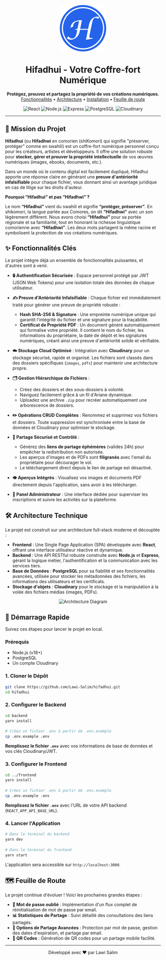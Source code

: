 <div align="center">
  <img src="./frontend/public/favicon.png" alt="Hifadhui Logo" width="150"/>
  <h1 align="center">Hifadhui - Votre Coffre-fort Numérique</h1>
  <p align="center">
    <strong>Protégez, prouvez et partagez la propriété de vos créations numériques.</strong>
    <br />
    <a href="#-fonctionnalités-clés">Fonctionnalités</a> •
    <a href="#-architecture-technique">Architecture</a> •
    <a href="#-démarrage-rapide">Installation</a> •
    <a href="#-feuille-de-route">Feuille de route</a>
  </p>

  <p align="center">
    <img src="https://img.shields.io/badge/React-20232A?style=for-the-badge&logo=react&logoColor=61DAFB" alt="React" />
    <img src="https://img.shields.io/badge/Node.js-339933?style=for-the-badge&logo=nodedotjs&logoColor=white" alt="Node.js" />
    <img src="https://img.shields.io/badge/Express.js-000000?style=for-the-badge&logo=express&logoColor=white" alt="Express" />
    <img src="https://img.shields.io/badge/PostgreSQL-316192?style=for-the-badge&logo=postgresql&logoColor=white" alt="PostgreSQL" />
    <img src="https://img.shields.io/badge/Cloudinary-3448C5?style=for-the-badge&logo=cloudinary&logoColor=white" alt="Cloudinary" />
  </p>
</div>

---

## 🎯 Mission du Projet

**Hifadhui** (ou **Hifadhwi** en comorien (shiKomori) qui signifie "préserver, protéger" comme en swahili) est un coffre-fort numérique personnel conçu pour les créateurs, artistes et développeurs. Il offre une solution robuste pour **stocker, gérer et prouver la propriété intellectuelle** de vos œuvres numériques (images, ebooks, documents, etc.).

Dans un monde où le contenu digital est facilement dupliqué, Hifadhui apporte une réponse claire en générant une **preuve d'antériorité infalsifiable** pour chaque fichier, vous donnant ainsi un avantage juridique en cas de litige sur les droits d'auteur.

**Pourquoi “Hifadhui” et pas “Hifadhwi” ?**

Le nom **“Hifadhui”** vient du swahili et signifie **“protéger, préserver”**. En shikomori, la langue parlée aux Comores, on dit **“Hifadhwi”** avec un son légèrement différent. Nous avons choisi **“Hifadhui”** pour sa portée régionale et sa familiarité, tout en honorant la richesse linguistique comorienne avec **“Hifadhwi”**. Les deux mots partagent la même racine et symbolisent la protection de vos créations numériques.

## ✨ Fonctionnalités Clés

Le projet intègre déjà un ensemble de fonctionnalités puissantes, et d'autres sont à venir.

- **🔒 Authentification Sécurisée** : Espace personnel protégé par JWT (JSON Web Tokens) pour une isolation totale des données de chaque utilisateur.

- **✍️ Preuve d'Antériorité Infalsifiable** : Chaque fichier est immédiatement traité pour générer une preuve de propriété robuste :
  - **Hash SHA-256 & Signature** : Une empreinte numérique unique qui garantit l'intégrité du fichier et une signature pour la traçabilité.
  - **Certificat de Propriété PDF** : Un document généré automatiquement qui formalise votre propriété. Il contient le nom du fichier, les informations du propriétaire, la date de dépôt et les signatures numériques, créant ainsi une preuve d'antériorité solide et vérifiable.

- **☁️ Stockage Cloud Optimisé** : Intégration avec **Cloudinary** pour un stockage sécurisé, rapide et organisé. Les fichiers sont classés dans des dossiers spécifiques (`images`, `pdfs`) pour maintenir une architecture propre.

- **🗂️ Gestion Hiérarchique de Fichiers** :
  - Créez des dossiers et des sous-dossiers à volonté.
  - Naviguez facilement grâce à un fil d'Ariane dynamique.
  - Uploadez une archive `.zip` pour recréer automatiquement une arborescence de dossiers.

- **✏️ Opérations CRUD Complètes** : Renommez et supprimez vos fichiers et dossiers. Toute suppression est synchronisée entre la base de données et Cloudinary pour optimiser le stockage.

- **🔗 Partage Sécurisé et Contrôlé** :
  - Générez des **liens de partage éphémères** (valides 24h) pour empêcher la redistribution non autorisée.
  - Les aperçus d'images et de PDFs sont **filigranés** avec l'email du propriétaire pour décourager le vol.
  - Le téléchargement direct depuis le lien de partage est désactivé.

- **👁️ Aperçus Intégrés** : Visualisez vos images et documents PDF directement depuis l'application, sans avoir à les télécharger.

- **👑 Panel Administrateur** : Une interface dédiée pour superviser les inscriptions et suivre les activités sur la plateforme.

## 🛠️ Architecture Technique

Le projet est construit sur une architecture full-stack moderne et découplée :

- **Frontend** : Une Single Page Application (SPA) développée avec **React**, offrant une interface utilisateur réactive et dynamique.
- **Backend** : Une API RESTful robuste construite avec **Node.js** et **Express**, gérant la logique métier, l'authentification et la communication avec les services tiers.
- **Base de Données** : **PostgreSQL** pour sa fiabilité et ses fonctionnalités avancées, utilisée pour stocker les métadonnées des fichiers, les informations des utilisateurs et les certificats.
- **Stockage d'objets** : **Cloudinary** pour le stockage et la manipulation à la volée des fichiers médias (images, PDFs).

<p align="center">
  <img src="https://i.imgur.com/gA2G3gT.png" alt="Architecture Diagram" width="700"/>
</p>

## 🚀 Démarrage Rapide

Suivez ces étapes pour lancer le projet en local.

### Prérequis
- Node.js (v18+)
- PostgreSQL
- Un compte Cloudinary

### 1. Cloner le Dépôt
```bash
git clone https://github.com/Lawi-Salim/hifadhui.git
cd hifadhui
```

### 2. Configurer le Backend
```bash
cd backend
yarn install

# Créez un fichier .env à partir de .env.example
cp .env.example .env
```
**Remplissez le fichier `.env`** avec vos informations de base de données et vos clés Cloudinary/JWT.

### 3. Configurer le Frontend
```bash
cd ../frontend
yarn install

# Créez un fichier .env à partir de .env.example
cp .env.example .env
```
**Remplissez le fichier `.env`** avec l'URL de votre API backend (`REACT_APP_API_BASE_URL`).

### 4. Lancer l'Application
```bash
# Dans le terminal du backend
yarn dev

# Dans le terminal du frontend
yarn start
```
L'application sera accessible sur `http://localhost:3000`.

## 🗺️ Feuille de Route

Le projet continue d'évoluer ! Voici les prochaines grandes étapes :

- **🔄 Mot de passe oublié** : Implémentation d'un flux complet de réinitialisation de mot de passe par email.
- **📊 Statistiques de Partage** : Suivi détaillé des consultations des liens partagés.
- **🔐 Options de Partage Avancées** : Protection par mot de passe, gestion des dates d'expiration, et partage par email.
- **📱 QR Codes** : Génération de QR codes pour un partage mobile facilité.

---

<p align="center">Développé avec ❤️ par Lawi Salim</p>

